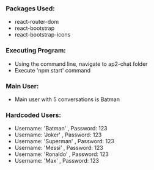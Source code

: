 ### Packages Used:

- react-router-dom
- react-bootstrap
- react-bootstrap-icons

### Executing Program:

- Using the command line, navigate to ap2-chat folder
- Execute 'npm start' command

### Main User:

- Main user with 5 conversations is Batman

### Hardcoded Users:

- Username: 'Batman' , Password: 123
- Username: 'Joker' , Password: 123
- Username: 'Superman' , Password: 123
- Username: 'Messi' , Password: 123
- Username: 'Ronaldo' , Password: 123
- Username: 'Max' , Password: 123
